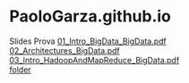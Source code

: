 # PaoloGarza.github.io
Slides Prova
[01_Intro_BigData_BigData.pdf](https://paologarza.github.io/01_Intro_BigData_BigData.pdf) \
[02_Architectures_BigData.pdf](https://paologarza.github.io/02_Architectures_BigData.pdf) \
[03_Intro_HadoopAndMapReduce_BigData.pdf](https://paologarza.github.io/03_Intro_HadoopAndMapReduce_BigData.pdf) \
[folder](https://paologarza.github.io/slides)

